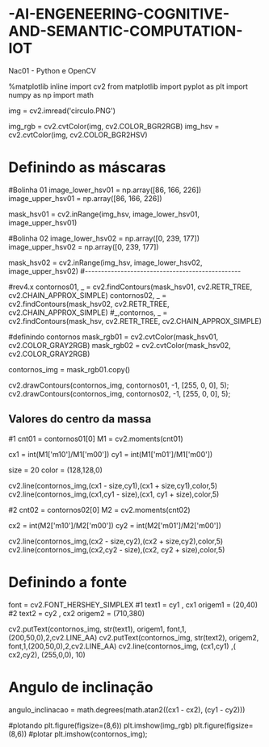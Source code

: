 # -AI-ENGENEERING-COGNITIVE-AND-SEMANTIC-COMPUTATION-IOT
Nac01 - Python e OpenCV


%matplotlib inline
import cv2
from matplotlib import pyplot as plt
import numpy as np
import math

img = cv2.imread('circulo.PNG')

img_rgb = cv2.cvtColor(img, cv2.COLOR_BGR2RGB)
img_hsv = cv2.cvtColor(img, cv2.COLOR_BGR2HSV)


# Definindo as máscaras
#Bolinha 01
image_lower_hsv01 = np.array([86, 166, 226])  
image_upper_hsv01 = np.array([86, 166, 226])

mask_hsv01 = cv2.inRange(img_hsv, image_lower_hsv01, image_upper_hsv01)

#Bolinha 02
image_lower_hsv02 = np.array([0, 239, 177])  
image_upper_hsv02 = np.array([0, 239, 177])

mask_hsv02 = cv2.inRange(img_hsv, image_lower_hsv02, image_upper_hsv02)
#------------------------------------------------


#rev4.x
contornos01, _ = cv2.findContours(mask_hsv01, cv2.RETR_TREE, cv2.CHAIN_APPROX_SIMPLE)
contornos02, _ = cv2.findContours(mask_hsv02, cv2.RETR_TREE, cv2.CHAIN_APPROX_SIMPLE)
#_,contornos, _ = cv2.findContours(mask_hsv, cv2.RETR_TREE, cv2.CHAIN_APPROX_SIMPLE)

#definindo contornos
mask_rgb01 = cv2.cvtColor(mask_hsv01, cv2.COLOR_GRAY2RGB)
mask_rgb02 = cv2.cvtColor(mask_hsv02, cv2.COLOR_GRAY2RGB) 

contornos_img = mask_rgb01.copy() 

cv2.drawContours(contornos_img, contornos01, -1, [255, 0, 0], 5);
cv2.drawContours(contornos_img, contornos02, -1, [255, 0, 0], 5);

## Valores do centro da massa
#1
cnt01 = contornos01[0]
M1 = cv2.moments(cnt01)

cx1 = int(M1['m10']/M1['m00'])
cy1 = int(M1['m01']/M1['m00'])

size = 20
color = (128,128,0)

cv2.line(contornos_img,(cx1 - size,cy1),(cx1 + size,cy1),color,5)
cv2.line(contornos_img,(cx1,cy1 - size),(cx1, cy1 + size),color,5)

#2
cnt02 = contornos02[0]
M2 = cv2.moments(cnt02)

cx2 = int(M2['m10']/M2['m00'])
cy2 = int(M2['m01']/M2['m00'])

cv2.line(contornos_img,(cx2 - size,cy2),(cx2 + size,cy2),color,5)
cv2.line(contornos_img,(cx2,cy2 - size),(cx2, cy2 + size),color,5)

# Definindo a fonte
font = cv2.FONT_HERSHEY_SIMPLEX
#1
text1 = cy1 , cx1
origem1 = (20,40)
#2
text2 = cy2 , cx2
origem2 = (710,380)

cv2.putText(contornos_img, str(text1), origem1, font,1,(200,50,0),2,cv2.LINE_AA)
cv2.putText(contornos_img, str(text2), origem2, font,1,(200,50,0),2,cv2.LINE_AA)
cv2.line(contornos_img, (cx1,cy1) ,( cx2,cy2), (255,0,0), 10)

# Angulo de inclinação

angulo_inclinacao = math.degrees(math.atan2((cx1 - cx2), (cy1 - cy2)))  


#plotando
plt.figure(figsize=(8,6))
plt.imshow(img_rgb)
plt.figure(figsize=(8,6))
#plotar
plt.imshow(contornos_img);
